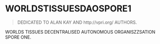 # WORLDSTISSUESDAOSPORE1


<blockquote>
  DEDICATED TO ALAN KAY AND http://vpri.org/ AUTHORS.
</blockquote>

WORLDS TISSUES DECENTRALISED AUTONOMOUS ORGANISZZSATION SPORE ONE. 
